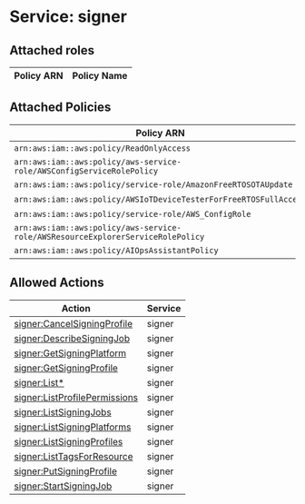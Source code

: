 # Service: signer

## Attached roles

| Policy ARN | Policy Name |
|------------|-------------|
## Attached Policies

| Policy ARN | Policy Name |
|------------|-------------|
| `arn:aws:iam::aws:policy/ReadOnlyAccess` | [ReadOnlyAccess](../policies.md#readonlyaccess) |
| `arn:aws:iam::aws:policy/aws-service-role/AWSConfigServiceRolePolicy` | [AWSConfigServiceRolePolicy](../policies.md#awsconfigservicerolepolicy) |
| `arn:aws:iam::aws:policy/service-role/AmazonFreeRTOSOTAUpdate` | [AmazonFreeRTOSOTAUpdate](../policies.md#amazonfreertosotaupdate) |
| `arn:aws:iam::aws:policy/AWSIoTDeviceTesterForFreeRTOSFullAccess` | [AWSIoTDeviceTesterForFreeRTOSFullAccess](../policies.md#awsiotdevicetesterforfreertosfullaccess) |
| `arn:aws:iam::aws:policy/service-role/AWS_ConfigRole` | [AWS_ConfigRole](../policies.md#aws_configrole) |
| `arn:aws:iam::aws:policy/aws-service-role/AWSResourceExplorerServiceRolePolicy` | [AWSResourceExplorerServiceRolePolicy](../policies.md#awsresourceexplorerservicerolepolicy) |
| `arn:aws:iam::aws:policy/AIOpsAssistantPolicy` | [AIOpsAssistantPolicy](../policies.md#aiopsassistantpolicy) |

## Allowed Actions

| Action | Service |
|--------|---------|
| [signer:CancelSigningProfile](../actions.md#signer:cancelsigningprofile) | signer |
| [signer:DescribeSigningJob](../actions.md#signer:describesigningjob) | signer |
| [signer:GetSigningPlatform](../actions.md#signer:getsigningplatform) | signer |
| [signer:GetSigningProfile](../actions.md#signer:getsigningprofile) | signer |
| [signer:List*](../actions.md#signer:listall) | signer |
| [signer:ListProfilePermissions](../actions.md#signer:listprofilepermissions) | signer |
| [signer:ListSigningJobs](../actions.md#signer:listsigningjobs) | signer |
| [signer:ListSigningPlatforms](../actions.md#signer:listsigningplatforms) | signer |
| [signer:ListSigningProfiles](../actions.md#signer:listsigningprofiles) | signer |
| [signer:ListTagsForResource](../actions.md#signer:listtagsforresource) | signer |
| [signer:PutSigningProfile](../actions.md#signer:putsigningprofile) | signer |
| [signer:StartSigningJob](../actions.md#signer:startsigningjob) | signer |
